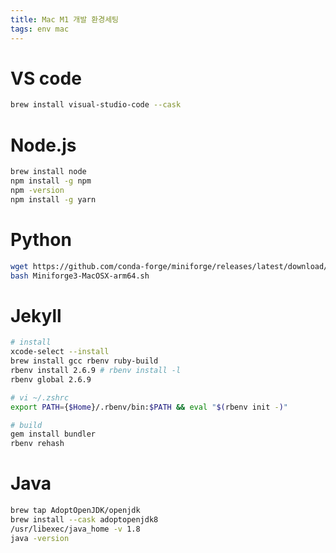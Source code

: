 ```yaml
---
title: Mac M1 개발 환경세팅
tags: env mac
---
```


# VS code

```sh
brew install visual-studio-code --cask
```

# Node.js

```sh
brew install node
npm install -g npm
npm -version
npm install -g yarn
```

# Python

```sh
wget https://github.com/conda-forge/miniforge/releases/latest/download/Miniforge3-MacOSX-arm64.sh
bash Miniforge3-MacOSX-arm64.sh 
```

# Jekyll

```sh
# install
xcode-select --install
brew install gcc rbenv ruby-build
rbenv install 2.6.9 # rbenv install -l
rbenv global 2.6.9

# vi ~/.zshrc
export PATH={$Home}/.rbenv/bin:$PATH && eval "$(rbenv init -)"

# build
gem install bundler
rbenv rehash
```

# Java

```sh
brew tap AdoptOpenJDK/openjdk
brew install --cask adoptopenjdk8
/usr/libexec/java_home -v 1.8
java -version
```
